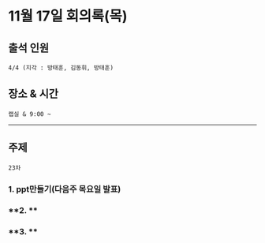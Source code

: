 # **11월 17일 회의록(목)**

## **출석 인원**
```
4/4 (지각 : 방태훈, 김동휘, 방태훈)
```

## **장소 & 시간**
```
랩실 & 9:00 ~ 
```
---
## **주제**
```
23차
```

### **1. ppt만들기(다음주 목요일 발표)**


### **2. **


### **3. **